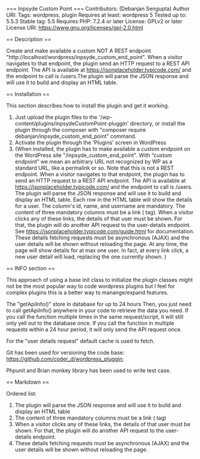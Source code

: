 === Inpsyde Custom Point ===
Contributors: (Debanjan Sengupta)
Author URI: 
Tags: wordpress, plugin
Requires at least: wordpress 5
Tested up to: 5.5.3
Stable tag: 5.5
Requires PHP: 7.2.4 or later
License: GPLv2 or later
License URI: https://www.gnu.org/licenses/gpl-2.0.html


== Description ==

Create and make available a custom NOT A REST endpoint "http://localhost/wordpress/inpsyde_custom_end_point". When a visitor navigates to that endpoint, the plugin send an HTTP request to a REST API endpoint. The API is available at https://jsonplaceholder.typicode.com/ and the endpoint to call is /users.The plugin will parse the JSON response and will use it to build and display an HTML table.

== Installation ==

This section describes how to install the plugin and get it working.

1. Just upload the plugin files to the '/wp-content/plugins/inpsydeCustomPoint-pluggin' directory, or install the plugin through the composer with "composer require debanjan/inpsyde_custom_end_point" command.
2. Activate the plugin through the 'Plugins' screen in WordPress
3. (When installed, the plugin has to make available a custom endpoint on the WordPress site "/inpsyde_custom_end_point". With “custom endpoint” we mean an arbitrary URL not recognized by WP as a standard URL, like a permalink or so.
Note that this is not a REST endpoint. When a visitor navigates to that endpoint, the plugin has to send an HTTP request to a REST API endpoint. The API is available at https://jsonplaceholder.typicode.com/ and the endpoint to call is /users.
The plugin will parse the JSON response and will use it to build and display an HTML table. Each row in the HTML table will show the details for a user. The column's id, name, and username are mandatory.
The content of three mandatory columns must be a link (<a> tag). When a visitor clicks any of these links, the details of that user must be shown. For that, the plugin will do another API request to the user-details endpoint.
See https://jsonplaceholder.typicode.com/guide.html for documentation.
These details fetching requests must be asynchronous (AJAX) and the user details will be shown without reloading the page.
At any time, the page will show details for at max one user. In fact, at every link click, a new user detail will load, replacing the one currently shown.
)


== INFO section ==

This approach of using a base init class to initialize the plugin classes might not be the most popular way to code wordpress plugins but I feel for complex plugins this is a better way to manange/expand features.

The "getApiInfo()" store in database for up to 24 hours Then, you just need to call getApiInfo() anywhere in your code to retrieve the data you need. If you call the function multiple times in the same request/script, it will still only yell out to the database once. If you call the function in multiple requests within a 24 hour period, it will only send the API request once.

For the "user details request" default cache is used to fetch.

 Git  has been used for versioning the  code base: https://github.com/coder_d/wordpress_pluggin;  

Phpunit and Brian monkey library has been used to write test case.


== Markdown ==

Ordered list:

1. The plugin will parse the JSON response and will use it to build and display an HTML table
2. The content of three mandatory columns must be a link (<a> tag)
3. When a visitor clicks any of these links, the details of that user must be shown. For that, the plugin will do another API request to the user-details endpoint.
4. These details fetching requests must be asynchronous (AJAX) and the user details will be shown without reloading the page.
